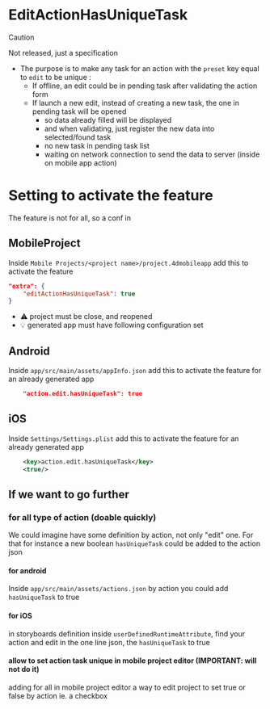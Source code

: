 #  EditActionHasUniqueTask

> [!CAUTION]
> Not released, just a specification

- The purpose is to make any task for an action with the `preset` key equal to `edit` to be unique :
  - If offline, an edit could be in pending task after validating the action form
  - If launch a new edit, instead of creating a new task, the one in pending task will be opened
    - so data already filled will be displayed
    - and when validating, just register the new data into selected/found task
	- no new task in pending task list
  	- waiting on network connection to send the data to server (inside on mobile app action)

# Setting to activate the feature

The feature is not for all, so a conf in 

##  MobileProject

Inside `Mobile Projects/<project name>/project.4dmobileapp` add this to activate the feature

```json
"extra": {
	"editActionHasUniqueTask": true
}
```

- ⚠️ project must be close, and reopened
- :bulb: generated app must have following configuration set 

##  Android

Inside `app/src/main/assets/appInfo.json` add this to activate the feature for an already generated app

```json
	"action.edit.hasUniqueTask": true
```

##  iOS

Inside `Settings/Settings.plist` add this to activate the feature for an already generated app

```xml
	<key>action.edit.hasUniqueTask</key>
	<true/>
```

## If we want to go further

### for all type of action (doable quickly)

We could imagine have some definition by action, not only "edit" one. For that for instance a new boolean `hasUniqueTask` could be added to the action json

#### for android

Inside `app/src/main/assets/actions.json` by action you could add `hasUniqueTask` to true

#### for iOS

in storyboards definition inside `userDefinedRuntimeAttribute`, find your action and edit in the one line json, the `hasUniqueTask` to true

#### allow to set action task unique in mobile project editor (IMPORTANT: will not do it)

adding for all in mobile project editor a way to edit project to set true or false by action ie. a checkbox
